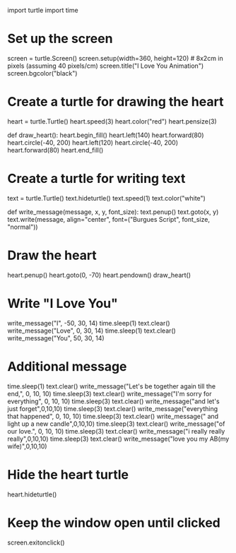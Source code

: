 import turtle
import time

# Set up the screen
screen = turtle.Screen()
screen.setup(width=360, height=120)  # 8x2cm in pixels (assuming 40 pixels/cm)
screen.title("I Love You Animation")
screen.bgcolor("black")

# Create a turtle for drawing the heart
heart = turtle.Turtle()
heart.speed(3)
heart.color("red")
heart.pensize(3)

def draw_heart():
    heart.begin_fill()
    heart.left(140)
    heart.forward(80)
    heart.circle(-40, 200)
    heart.left(120)
    heart.circle(-40, 200)
    heart.forward(80)
    heart.end_fill()

# Create a turtle for writing text
text = turtle.Turtle()
text.hideturtle()
text.speed(1)
text.color("white")

def write_message(message, x, y, font_size):
    text.penup()
    text.goto(x, y)
    text.write(message, align="center", font=("Burgues Script", font_size, "normal"))

# Draw the heart
heart.penup()
heart.goto(0, -70)
heart.pendown()
draw_heart()

# Write "I Love You"
write_message("I", -50, 30, 14)
time.sleep(1)
text.clear()
write_message("Love", 0, 30, 14)
time.sleep(1)
text.clear()
write_message("You", 50, 30, 14)

# Additional message
time.sleep(1)
text.clear()
write_message("Let's be together again till the end,", 0, 10, 10)
time.sleep(3)
text.clear()
write_message("I'm sorry for everything", 0, 10, 10)
time.sleep(3)
text.clear()
write_message("and let's just forget",0,10,10)
time.sleep(3)
text.clear()
write_message("everything that happened", 0, 10, 10)
time.sleep(3)
text.clear()
write_message(" and light up a new candle",0,10,10)
time.sleep(3)
text.clear()
write_message("of our love.", 0, 10, 10)
time.sleep(3)
text.clear()
write_message("i really really really",0,10,10)
time.sleep(3)
text.clear()
write_message("love you my AB(my wife)",0,10,10)

# Hide the heart turtle
heart.hideturtle()

# Keep the window open until clicked
screen.exitonclick()
